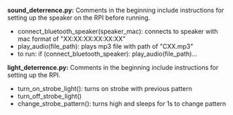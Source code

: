 **sound_deterrence.py:** Comments in the beginning include instructions for setting up the speaker on the RPI before running.
* connect_bluetooth_speaker(speaker_mac): connects to speaker with mac format of "XX:XX:XX:XX:XX:XX"
* play_audio(file_path): plays mp3 file with path of "CXX.mp3"
* to run: if (connect_bluetooth_speaker): play_audio(file_path)...

**light_deterrence.py:** Comments in the beginning include instructions for setting up the RPI.
* turn_on_strobe_light(): turns on strobe with previous pattern
* turn_off_strobe_light()
* change_strobe_pattern(): turns high and sleeps for 1s to change pattern
